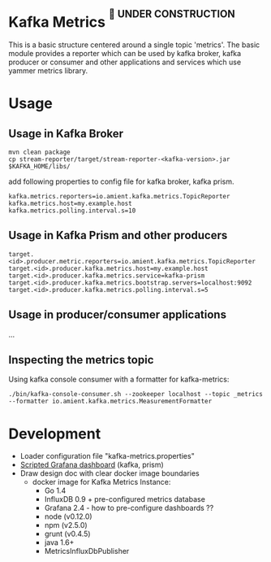 # Kafka Metrics  <sup><sup>:no_entry_sign: UNDER CONSTRUCTION</sup></sup>

This is a basic structure centered around a single topic 'metrics'. The basic module provides a reporter which 
can be used by kafka broker, kafka producer or consumer and other applications and services which use yammer metrics
library.
 

# Usage

## Usage in Kafka Broker

```
mvn clean package
cp stream-reporter/target/stream-reporter-<kafka-version>.jar $KAFKA_HOME/libs/
```

add following properties to config file for kafka broker, kafka prism.  

```
kafka.metrics.reporters=io.amient.kafka.metrics.TopicReporter
kafka.metrics.host=my.example.host
kafka.metrics.polling.interval.s=10
```

## Usage in Kafka Prism and other producers
 
```
target.<id>.producer.metric.reporters=io.amient.kafka.metrics.TopicReporter
target.<id>.producer.kafka.metrics.host=my.example.host
target.<id>.producer.kafka.metrics.service=kafka-prism
target.<id>.producer.kafka.metrics.bootstrap.servers=localhost:9092
target.<id>.producer.kafka.metrics.polling.interval.s=5

```

## Usage in producer/consumer applications 

...


## Inspecting the metrics topic  

Using kafka console consumer with a formatter for kafka-metrics:

```
./bin/kafka-console-consumer.sh --zookeeper localhost --topic _metrics --formatter io.amient.kafka.metrics.MeasurementFormatter
```


# Development

- Loader configuration file "kafka-metrics.properties"
- [Scripted Grafana dashboard](http://docs.grafana.org/reference/scripting/)  (kafka, prism) 
- Draw design doc with clear docker image boundaries
    - docker image for Kafka Metrics Instance:
        - Go 1.4
        - InfluxDB 0.9 + pre-configured metrics database
        - Grafana 2.4 - how to pre-configure dashboards ??
        - node (v0.12.0)
        - npm (v2.5.0)
        - grunt (v0.4.5)
        - java 1.6+
        - MetricsInfluxDbPublisher



